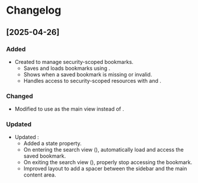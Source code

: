 # Changelog

## [2025-04-26]

### Added
- Created  to manage security-scoped bookmarks.
  - Saves and loads bookmarks using .
  - Shows  when a saved bookmark is missing or invalid.
  - Handles access to security-scoped resources with  and .

### Changed
- Modified  to use  as the main view instead of .

### Updated
- Updated :
  - Added a  state property.
  - On entering the search view (), automatically load and access the saved bookmark.
  - On exiting the search view (), properly stop accessing the bookmark.
  - Improved layout to add a spacer between the sidebar and the main content area.

